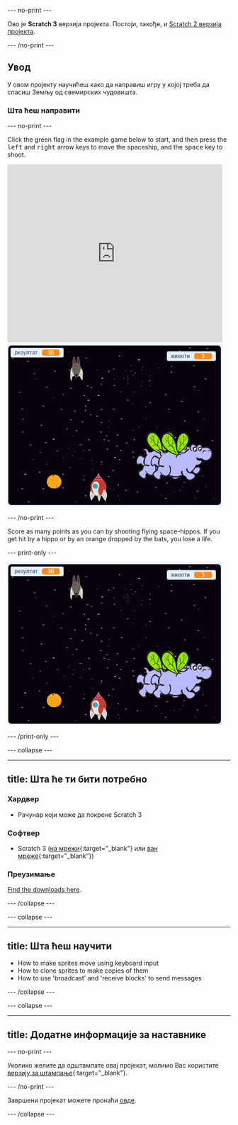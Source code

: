 \--- no-print \---

Ово је **Scratch 3** верзија пројекта. Постоји, такође, и [Scratch 2 верзија пројекта](https://projects.raspberrypi.org/en/projects/clone-wars-scratch2).

\--- /no-print \---

## Увод

У овом пројекту научићеш како да направиш игру у којој треба да спасиш Земљу од свемирских чудовишта.

### Шта ћеш направити

\--- no-print \---

Click the green flag in the example game below to start, and then press the <kbd>left</kbd> and <kbd>right</kbd> arrow keys to move the spaceship, and the <kbd>space</kbd> key to shoot.

<div class="scratch-preview">
  <iframe allowtransparency="true" width="485" height="402" src="https://scratch.mit.edu/projects/embed/276887163/?autostart=false" frameborder="0" scrolling="no"></iframe>
  <img src="images/showcase.png">
</div>

\--- /no-print \---

Score as many points as you can by shooting flying space-hippos. If you get hit by a hippo or by an orange dropped by the bats, you lose a life.

\--- print-only \---

![опис](images/showcase.png)

\--- /print-only \---

\--- collapse \---

* * *

## title: Шта ће ти бити потребно

### Хардвер

+ Рачунар који може да покрене Scratch 3

### Софтвер

+ Scratch 3 ([на мрежи](https://rpf.io/scratchon){:target="_blank"} или [ван мреже](https://rpf.io/scratchoff){:target="_blank"})

### Преузимање

[Find the downloads here](http://rpf.io/p/en/clone-wars-go).

\--- /collapse \---

\--- collapse \---

* * *

## title: Шта ћеш научити

+ How to make sprites move using keyboard input
+ How to clone sprites to make copies of them
+ How to use 'broadcast' and 'receive blocks' to send messages

\--- /collapse \---

\--- collapse \---

* * *

## title: Додатне информације за наставнике

\--- no-print \---

Уколико желите да одштампате овај пројекат, молимо Вас користите [верзију за штампање](https://projects.raspberrypi.org/en/projects/clone-wars/print){:target="_blank"}.

\--- /no-print \---

Завршени пројекат можете пронаћи [овде](http://rpf.io/p/en/clone-wars-get).

\--- /collapse \---